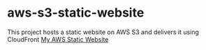 # aws-s3-static-website
This project hosts a static website on AWS S3 and delivers it using CloudFront
[My AWS Static Website](https://dngoskhtxven4.cloudfront.net/)
